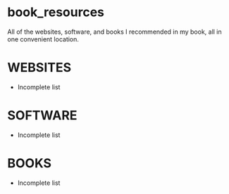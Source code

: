 # book_resources
All of the websites, software, and books I recommended in my book, all in one convenient location.

# WEBSITES

- Incomplete list

# SOFTWARE

- Incomplete list

# BOOKS

- Incomplete list



